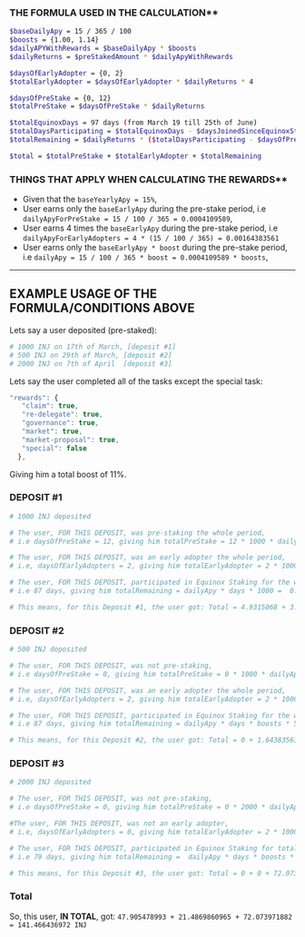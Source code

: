 ### THE FORMULA USED IN THE CALCULATION**

```bash
$baseDailyApy = 15 / 365 / 100
$boosts = {1.00, 1.14} 
$dailyAPYWithRewards = $baseDailyApy * $boosts
$dailyReturns = $preStakedAmount * $dailyApyWithRewards

$daysOfEarlyAdopter = {0, 2}
$totalEarlyAdopter = $daysOfEarlyAdopter * $dailyReturns * 4

$daysOfPreStake = {0, 12}
$totalPreStake = $daysOfPreStake * $dailyReturns

$totalEquinoxDays = 97 days (from March 19 till 25th of June)
$totalDaysParticipating = $totalEquinoxDays - $daysJoinedSinceEquinoxStart
$totalRemaining = $dailyReturns * ($totalDaysParticipating - $daysOfPreStake - $daysOfEarlyAdopter)

$total = $totalPreStake + $totalEarlyAdopter + $totalRemaining
```

### THINGS THAT APPLY WHEN CALCULATING THE REWARDS**

- Given that the `baseYearlyApy = 15%`, 
- User earns only the `baseEarlyApy` during the pre-stake period, i.e `dailyApyForPreStake = 15 / 100 / 365 = 0.0004109589`, 
- User earns 4 times the `baseEarlyApy` during the pre-stake period, i.e `dailyApyForEarlyAdopters = 4 * (15 / 100 / 365) = 0.00164383561`
- User earns only the `baseEarlyApy * boost` during the pre-stake period, i.e `dailyApy = 15 / 100 / 365 * boost = 0.0004109589 * boosts`, 
---

## EXAMPLE USAGE OF THE FORMULA/CONDITIONS ABOVE

Lets say a user deposited (pre-staked): 
```bash
# 1000 INJ on 17th of March, [deposit #1]
# 500 INJ on 29th of March, [deposit #2]
# 2000 INJ on 7th of April  [deposit #3]
```

Lets say the user completed all of the tasks except the special task: 
```js
"rewards": {
   "claim": true,
   "re-delegate": true,
   "governance": true,
   "market": true,
   "market-proposal": true,
   "special": false
  },
```
Giving him a total boost of 11%.

### DEPOSIT #1
```bash
# 1000 INJ deposited

# The user, FOR THIS DEPOSIT, was pre-staking the whole period, 
# i.e daysOfPreStake = 12, giving him totalPreStake = 12 * 1000 * dailyApyForPreStake = 12 * 1000 * 0.0004109589 = 4.9315068 INJ

# The user, FOR THIS DEPOSIT, was an early adopter the whole period, 
# i.e, daysOfEarlyAdopters = 2, giving him totalEarlyAdopter = 2 * 1000 * dailyApyForEarlyAdopters = 2 * 1000 * 0.00164383561 = 3.28767122 INJ

# The user, FOR THIS DEPOSIT, participated in Equinox Staking for the whole period, 
# i.e 87 days, giving him totalRemaining = dailyApy * days * 1000 =  0.0004109589 * 87 * 1.11 * 1000 = 39.686300973 INJ

# This means, for this Deposit #1, the user got: Total = 4.9315068 + 3.28767122 + 39.686300973 = 47.905478993 INJ

```

### DEPOSIT #2
```bash
# 500 INJ deposited

# The user, FOR THIS DEPOSIT, was not pre-staking, 
# i.e daysOfPreStake = 0, giving him totalPreStake = 0 * 1000 * dailyApyForPreStake = 12 * 1000 * 0.0004109589 = 0 INJ

# The user, FOR THIS DEPOSIT, was an early adopter the whole period, 
# i.e, daysOfEarlyAdopters = 2, giving him totalEarlyAdopter = 2 * 1000 * dailyApyForEarlyAdopters = 2 * 500 * 0.00164383561 = 1.64383561 INJ

# The user, FOR THIS DEPOSIT, participated in Equinox Staking for the whole period, 
# i.e 87 days, giving him totalRemaining = dailyApy * days * boosts * 500 =  87 * 0.0004109589 * 1.11 * 500 = 19.8431504865 INJ

# This means, for this Deposit #2, the user got: Total = 0 + 1.64383561 + 19.8431504865 = 21.4869860965 INJ
```

### DEPOSIT #3
```bash
# 2000 INJ deposited

# The user, FOR THIS DEPOSIT, was not pre-staking, 
# i.e daysOfPreStake = 0, giving him totalPreStake = 0 * 2000 * dailyApyForPreStake = 0 * 1000 * 0.0004109589 = 0 INJ

#The user, FOR THIS DEPOSIT, was not an early adopter, 
# i.e, daysOfEarlyAdopters = 0, giving him totalEarlyAdopter = 2 * 1000 * dailyApyForEarlyAdopters = 0 * 2000 * 0.00164383561 = 0 INJ

# The user, FOR THIS DEPOSIT, participated in Equinox Staking for total of 
# i.e 79 days, giving him totalRemaining =  dailyApy * days * boosts * boosts * 2000 = 0.0004109589 * 79 * 1.11 * 2000 = 72.073971882 INJ

# This means, for this Deposit #3, the user got: Total = 0 + 0 + 72.073971882 = 72.073971882
```

### Total
So, this user, **IN TOTAL**, got: `47.905478993 + 21.4869860965 + 72.073971882 = 141.466436972 INJ`
